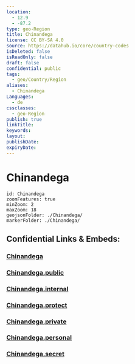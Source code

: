 ```yaml
---
location:
  - 12.9
  - -87.2
type: geo-Region
title: Chinandega
license: CC BY-SA 4.0
source: https://datahub.io/core/country-codes
isDeleted: false
isReadOnly: false
draft: false
confidential: public
tags:
  - geo/Country/Region
aliases:
  - Chinandega
Languages:
  - de
cssclasses:
  - geo-Region
publish: true
linkTitle:
keywords:
layout:
publishDate:
expiryDate:
---
```


# Chinandega

```leaflet
id: Chinandega
zoomFeatures: true 
minZoom: 2 
maxZoom: 18
geojsonFolder: ./Chinandega/
markerFolder: ./Chinandega/
```


## Confidential Links & Embeds: 

### [Chinandega](/_Standards/Earth/Continent/America~Central/Nicaragua/departments~Nicaragua/Chinandega.md) 

### [Chinandega.public](/_public/Earth/Continent/America~Central/Nicaragua/departments~Nicaragua/Chinandega.public.md) 

### [Chinandega.internal](/_internal/Earth/Continent/America~Central/Nicaragua/departments~Nicaragua/Chinandega.internal.md) 

### [Chinandega.protect](/_protect/Earth/Continent/America~Central/Nicaragua/departments~Nicaragua/Chinandega.protect.md) 

### [Chinandega.private](/_private/Earth/Continent/America~Central/Nicaragua/departments~Nicaragua/Chinandega.private.md) 

### [Chinandega.personal](/_personal/Earth/Continent/America~Central/Nicaragua/departments~Nicaragua/Chinandega.personal.md) 

### [Chinandega.secret](/_secret/Earth/Continent/America~Central/Nicaragua/departments~Nicaragua/Chinandega.secret.md)

